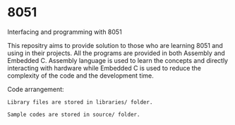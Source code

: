 # 8051
Interfacing and programming with 8051

This repositry aims to provide solution to those who are learning 8051 and using in their projects. All the programs are provided in both Assembly and Embedded C. Assembly language is used to learn the concepts and directly interacting with hardware while Embedded C is used to reduce the complexity of the code and the development time.

Code arrangement:

    Library files are stored in libraries/ folder.

    Sample codes are stored in source/ folder.
